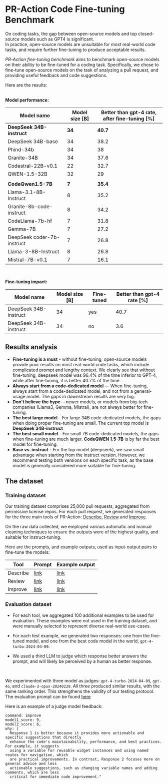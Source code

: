 # PR-Action Code Fine-tuning Benchmark

On coding tasks, the gap between open-source models and top closed-source models such as GPT4 is significant.
<br>
In practice, open-source models are unsuitable for most real-world code tasks, and require further fine-tuning to produce acceptable results.

_PR-Action fine-tuning benchmark_ aims to benchmark open-source models on their ability to be fine-tuned for a coding task.
Specifically, we chose to fine-tune open-source models on the task of analyzing a pull request, and providing useful feedback and code suggestions.

Here are the results:
<br>
<br>

**Model performance:**

| Model name                  | Model size [B] | Better than gpt-4 rate, after fine-tuning [%] |
|-----------------------------|----------------|----------------------------------------------|
| **DeepSeek 34B-instruct**   | **34**         | **40.7**                                     |
| DeepSeek 34B-base           | 34             | 38.2                                         |
| Phind-34b                   | 34             | 38                                           |
| Granite-34B                 | 34             | 37.6                                         |
| Codestral-22B-v0.1          | 22             | 32.7                                         |
| QWEN-1.5-32B                | 32             | 29                                           |
|                             |                |                                              |
| **CodeQwen1.5-7B**          | **7**          | **35.4**                                     |
| Llama-3.1-8B-Instruct       | 8              | 35.2                                         |
| Granite-8b-code-instruct    | 8              | 34.2                                         |
| CodeLlama-7b-hf             | 7              | 31.8                                         |
| Gemma-7B                    | 7              | 27.2                                         |
| DeepSeek coder-7b-instruct  | 7              | 26.8                                         |
| Llama-3-8B-Instruct         | 8              | 26.8                                         |
| Mistral-7B-v0.1             | 7              | 16.1                                         |

<br>

**Fine-tuning impact:**

| Model name                | Model size [B] | Fine-tuned | Better than gpt-4 rate [%] |
|---------------------------|----------------|------------|----------------------------|
| DeepSeek 34B-instruct     | 34             | yes        | 40.7                       |
| DeepSeek 34B-instruct     | 34             | no         | 3.6                        |

## Results analysis

- **Fine-tuning is a must** - without fine-tuning, open-source models provide poor results on most real-world code tasks, which include complicated prompt and lengthy context. We clearly see that without fine-tuning, deepseek model was 96.4% of the time inferior to GPT-4, while after fine-tuning, it is better 40.7% of the time.
- **Always start from a code-dedicated model** — When fine-tuning, always start from a code-dedicated model, and not from a general-usage model. The gaps in downstream results are very big.
- **Don't believe the hype** —newer models, or models from big-tech companies (Llama3, Gemma, Mistral), are not always better for fine-tuning.
- **The best large model** - For large 34B code-dedicated models, the gaps when doing proper fine-tuning are small. The current top model is **DeepSeek 34B-instruct**
- **The best small model** - For small 7B code-dedicated models, the gaps when fine-tuning are much larger. **CodeQWEN 1.5-7B** is by far the best model for fine-tuning.
- **Base vs. instruct** - For the top model (deepseek), we saw small advantage when starting from the instruct version. However, we recommend testing both versions on each specific task, as the base model is generally considered more suitable for fine-tuning.

## The dataset

### Training dataset

Our training dataset comprises 25,000 pull requests, aggregated from permissive license repos. For each pull request, we generated responses for the three main tools of PR-Action:
[Describe](https://pr-action-docs.khulnasoft.com/tools/describe/), [Review](https://pr-action-docs.khulnasoft.com/tools/improve/) and [Improve](https://pr-action-docs.khulnasoft.com/tools/improve/).

On the raw data collected, we employed various automatic and manual cleaning techniques to ensure the outputs were of the highest quality, and suitable for instruct-tuning.

Here are the prompts, and example outputs, used as input-output pairs to fine-tune the models:

| Tool     | Prompt                                                                                                     | Example output |
|----------|------------------------------------------------------------------------------------------------------------|----------------|
| Describe | [link](https://github.com/Khulnasoft/pr-action/blob/main/pr_action/settings/pr_description_prompts.toml) | [link](https://github.com/Khulnasoft/pr-action/pull/910#issue-2303989601)           |
| Review   | [link](https://github.com/Khulnasoft/pr-action/blob/main/pr_action/settings/pr_reviewer_prompts.toml) | [link](https://github.com/Khulnasoft/pr-action/pull/910#issuecomment-2118761219)           |
| Improve  | [link](https://github.com/Khulnasoft/pr-action/blob/main/pr_action/settings/pr_code_suggestions_prompts.toml) | [link](https://github.com/Khulnasoft/pr-action/pull/910#issuecomment-2118761309)           |

### Evaluation dataset

- For each tool, we aggregated 100 additional examples to be used for evaluation. These examples were not used in the training dataset, and were manually selected to represent diverse real-world use-cases.
- For each test example, we generated two responses: one from the fine-tuned model, and one from the best code model in the world, `gpt-4-turbo-2024-04-09`.

- We used a third LLM to judge which response better answers the prompt, and will likely be perceived by a human as better response.
<br>

We experimented with three model as judges: `gpt-4-turbo-2024-04-09`, `gpt-4o`, and `claude-3-opus-20240229`. All three produced similar results, with the same ranking order. This strengthens the validity of our testing protocol.
The evaluation prompt can be found [here](https://github.com/Khulnasoft/pr-action/blob/main/pr_action/settings/pr_evaluate_prompt_response.toml)

Here is an example of a judge model feedback:

```
command: improve
model1_score: 9,
model2_score: 6,
why: |
  Response 1 is better because it provides more actionable and specific suggestions that directly 
  enhance the code's maintainability, performance, and best practices. For example, it suggests 
  using a variable for reusable widget instances and using named routes for navigation, which 
  are practical improvements. In contrast, Response 2 focuses more on general advice and less 
  actionable suggestions, such as changing variable names and adding comments, which are less 
  critical for immediate code improvement."
```
